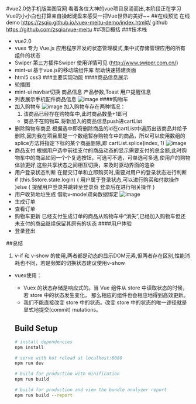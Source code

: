 #vue2.0仿手机版美图官网
  看着各位大神的vue项目泉涌而出,本阶段正在学习Vue的小小白也打算亲自操起键盘来感受一把Vue世界的美好~~
##在线预览
  在线demo  https://zsqio.github.io/vuex-meitu-demo/index.html#/
  github    https://github.com/zsqio/vue-meitu
##项目概括
  ###技术栈
   - vue2.0
   - vuex     专为 Vue.js 应用程序开发的状态管理模式,集中式存储管理应用的所有组件的状态
   - Swiper   第三方插件Swiper 使用详情可见 (http://www.swiper.com.cn/)
   - mint-ui  基于vue.js的移动端组件库 帮助快速搭建页面
   - html5 css3
  ###主要实现功能
   ####商品信息展示
   - 轮播图
   - mint-ui  navbar切换 商品信息 产品参数,Toast 用户提醒信息
   - 列表展示手机配件商品信息
    ![image](https://raw.githubusercontent.com/zsqio/zsqio.github.io/master/vuex-meitu-demo/demo-images/1.gif)
   ####购物车
   - 加入购物车
    ![image](https://raw.githubusercontent.com/zsqio/zsqio.github.io/master/vuex-meitu-demo/demo-images/2.gif)
      加入购物车存在两种情况：
       1. 该商品已经存在购物车中,此时商品数量+1即可
       - 商品不在购物车,将新加入的商品信息push进cartList
   - 删除购物车商品
      根据选中即将删除商品的id在cartList中遍历出该商品并给予删除,因为我在项目里是一个数组暂存购物车中的商品，所以可以使用数组的splice方法将指定下标的某个商品删除,即 cartList.splice(index, 1)
     ![image](https://raw.githubusercontent.com/zsqio/zsqio.github.io/master/vuex-meitu-demo/demo-images/3.gif)
   - 商品支付
     根据用户选中前往支付的商品动态的显示需要支付的总金额,此时购物车中的商品如同一个个复选按钮，可选可不选，可单选可多选,使用户的购物体验更好,这些共享状态之间相互切换，来及时驱动界面的渲染
   - 用户登录状态判断
      在提交订单和立即购买时,需要对用户的登录状态进行判断
      if (this.$store.state.login) {
          用户属于登录状态,可以进行购买和付款操作
        }else {
          提醒用户登录并跳转至登录页
          登录后在进行相关操作
        }
   - 用户收货地址生成 借助v-model双向数据绑定
   ![image](https://raw.githubusercontent.com/zsqio/zsqio.github.io/master/vuex-meitu-demo/demo-images/6.gif)
   - 生成订单
   - 查看订单
   - 购物车更新
      已经支付生成订单的商品从购物车中“消失”,已经加入购物车但还未支付的商品继续保留其原有的状态
   ####用户体验
   - 登录登出

  ##总结
   1. v-if 和 v-show 的使用,两者都是动态的显示DOM元素,但两者存在区别,性能消耗也不同，若是频繁的切换状态建议使用v-show
   - vuex使用：
     - Vuex 的状态存储是响应式的。当 Vue 组件从 store 中读取状态的时候，若 store 中的状态发生变化，
     那么相应的组件也会相应地得到高效更新。
     - 我们不能直接改变 store 中的状态。改变 store 中的状态的唯一途径就是显式地提交(commit) mutations。



     ## Build Setup

     ``` bash
     # install dependencies
     npm install

     # serve with hot reload at localhost:8080
     npm run dev

     # build for production with minification
     npm run build

     # build for production and view the bundle analyzer report
     npm run build --report
     ```
